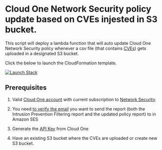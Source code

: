 # Cloud One Network Security policy update based on CVEs injested in S3 bucket.

This script will deploy a lambda function that will auto update Cloud One Network Security policy  whenever a csv file (that contains [CVEs](https://www.cve.org/About/Overview)) gets uploaded in a designated S3 bucket. 

Click the below to launch the CloudFormation template.

[![Launch Stack](https://cdn.rawgit.com/buildkite/cloudformation-launch-stack-button-svg/master/launch-stack.svg)](https://console.aws.amazon.com/cloudformation/home#/stacks/new?stackName=c1ns-CVEs-Integration-template&templateURL=https://cloudone-community.s3.amazonaws.com/c1ns-policy-update-s3-cves.yaml)


## Prerequisites

1. Valid [Cloud One account](https://cloudone.trendmicro.com/trial) with current subscription to [Network Security](https://aws.amazon.com/marketplace/pp/prodview-g232pyu6l55l4).

2. You need [to verify the email](https://docs.aws.amazon.com/ses/latest/dg/creating-identities.html) you want to send the report (both the Intrusion Prevention Filtering report and the updated policy report) to in Amazon SES

3. Generate the [API Key](https://cloudone.trendmicro.com/docs/identity-and-account-management/c1-api-key/) from Cloud One

4. Have an existing S3 bucket where the CVEs are uploaded or create new S3 bucket.
